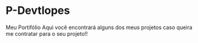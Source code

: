 # P-Devtlopes
Meu Portifólio
Aqui você encontrará alguns dos meus projetos caso queira me contratar para o seu projeto!!
